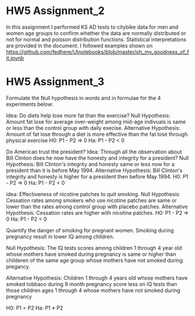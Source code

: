 

# HW5 Assignment_2
In this assignment I performed KS AD tests to citybike data for men and women age groups to confirm whether the data are normally distributed or not for normal and poisson distribution functions. Statistical interpretations are provided in the document.
I followed examples shown on https://github.com/fedhere/UInotebooks/blob/master/oh_my_goodness_of_fit.ipynb

# HW5 Assignment_3

Formulate the Null hypothesis in words and in formulae for the 4 experiments below:

Idea: Do diets help lose more fat than the exercise?
Null Hypothesis: Amount fat lose for average over-weight among mid-age indivuals is same or less than the control group with daily execise.
Alternative Hypothesis: Amount of fat lose through a diet is more effective than the fat lose through physical exercise
H0: P1 - P2 => 0
Ha: P1 - P2 < 0

Do American trust the president?
Idea: Through all the observation about Bill Clinton does he now have the honesty and integrity for a president?
Null Hypothesis: Bill Clinton's integrity and honesty same or less now for a president than it is before May 1994.
Alternative Hypothesis: Bill Clinton's integrity and honesty is higher for a president then before May 1994.
H0: P1 - P2 => 0
Ha: P1 - P2 < 0


idea: Effectiveness of nicotine patches to quit smoking.
Null Hypothesis: Cessation rates among smokers who use nicotine patches are same or lower than the rates among control group with placebo patches.
Alternative Hypothesis: Cessation rates are higher with nicotine patches.
H0: P1 - P2 => 0
Ha: P1 - P2 < 0

Quantify the danger of smoking for pregnant women.
Smoking during pregnancy result in lower IQ among children.

Null Hypothesis: The IQ tests scores among children 1 through 4 year old whose mothers have smoked during pregnancy is same or higher than childeren of the same age group whose mothers have not smoked during pregancy.

Alternative Hypothesis: Children 1 through 4 years old whose mothers have smoked tobbaco during 9 month pregnancy score less on IQ tests than those children ages 1 through 4 whose mothers have not smoked during pregnancy

H0: P1 = P2 
Ha: P1 ≠ P2

